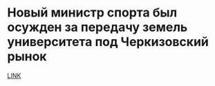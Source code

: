 # Новый министр спорта был осужден за передачу земель университета под Черкизовский рынок



[LINK](https://varlamov.ru/3760631.html)